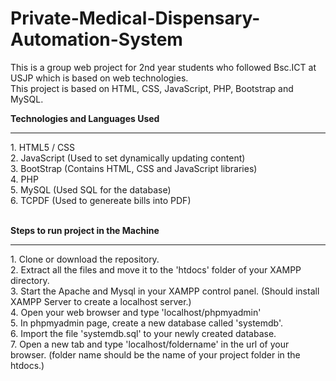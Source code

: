 # Private-Medical-Dispensary-Automation-System
This is a group web project for 2nd year students who followed Bsc.ICT at USJP which is based on web technologies.<br> This project is based on HTML, CSS, JavaScript, PHP, Bootstrap and MySQL.

<b>Technologies and Languages Used</b>
<hr>
1. HTML5 / CSS<br>
2. JavaScript (Used to set dynamically updating content)<br>
3. BootStrap (Contains HTML, CSS and JavaScript libraries)<br>
4. PHP<br>
5. MySQL (Used SQL for the database)<br>
6. TCPDF (Used to genereate bills into PDF)<br><br>

<b>Steps to run project in the Machine</b>
<hr>
1. Clone or download the repository.<br>
2. Extract all the files and move it to the 'htdocs' folder of your XAMPP directory.<br>
3. Start the Apache and Mysql in your XAMPP control panel. (Should install XAMPP Server to create a localhost server.)<br>
4. Open your web browser and type 'localhost/phpmyadmin'<br>
5. In phpmyadmin page, create a new database called 'systemdb'.<br>
6. Import the file 'systemdb.sql' to your newly created database.<br>
7. Open a new tab and type 'localhost/foldername' in the url of your browser. (folder name should be the name of your project folder in the htdocs.)<br>
